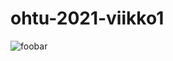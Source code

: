 # ohtu-2021-viikko1

![foobar](https://github.com/<yuzamonkey>/<ohtu-2021-viikko1>/workflows/<CI>/badge.svg)
